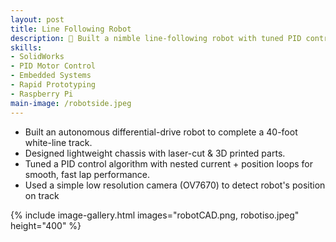 ```yaml
---
layout: post
title: Line Following Robot
description: 🤖 Built a nimble line-following robot with tuned PID control for racing
skills: 
- SolidWorks
- PID Motor Control
- Embedded Systems
- Rapid Prototyping
- Raspberry Pi
main-image: /robotside.jpeg
---
```

* Built an autonomous differential-drive robot to complete a 40-foot white-line track.
* Designed lightweight chassis with laser-cut & 3D printed parts.
* Tuned a PID control algorithm with nested current + position loops for smooth, fast lap performance.
* Used a simple low resolution camera (OV7670) to detect robot's position on track

{% include image-gallery.html images="robotCAD.png, robotiso.jpeg" height="400" %}
<br>
